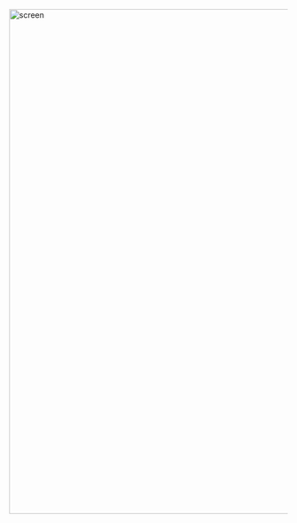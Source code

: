 <img width="1884" height="911" alt="screen" src="https://github.com/user-attachments/assets/0d2a8828-daa9-4aab-8172-2397a1edf31b" />
